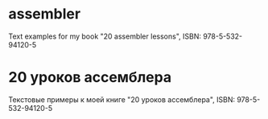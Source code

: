 # assembler
Text examples for my book "20 assembler lessons", ISBN: 978-5-532-94120-5

# 20 уроков ассемблера
Текстовые примеры к моей книге "20 уроков ассемблера", ISBN: 978-5-532-94120-5
